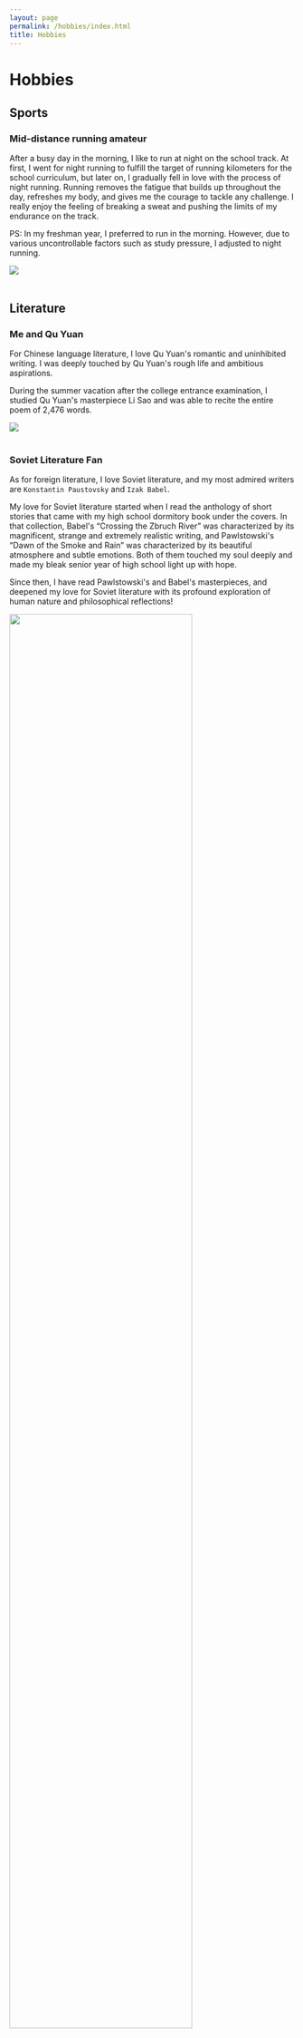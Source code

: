 ```yaml
---
layout: page
permalink: /hobbies/index.html
title: Hobbies
---
```


# Hobbies

## Sports 

### Mid-distance running amateur

After a busy day in the morning, I like to run at night on the school track. At first, I went for night running to fulfill the target of running kilometers for the school curriculum, but later on, I gradually fell in love with the process of night running. Running removes the fatigue that builds up throughout the day, refreshes my body, and gives me the courage to tackle any challenge. I really enjoy the feeling of breaking a sweat and pushing the limits of my endurance on the track.

PS: In my freshman year, I preferred to run in the morning. However, due to various uncontrollable factors such as study pressure, I adjusted to night running.

<div>
<img src="\images\hobbies\run.jpg">
</div>
<br>


## Literature

### Me and Qu Yuan ###

For Chinese language literature, I love Qu Yuan's romantic and uninhibited writing. I was deeply touched by Qu Yuan's rough life and ambitious aspirations.

During the summer vacation after the college entrance examination, I studied Qu Yuan's masterpiece Li Sao and was able to recite the entire poem of 2,476 words.

<div>
<img src="\images\hobbies\lisao.jpg">
</div>
<br>


### Soviet Literature Fan

As for foreign literature, I love Soviet literature, and my most admired writers are `Konstantin Paustovsky` and `Izak Babel`.

My love for Soviet literature started when I read the anthology of short stories that came with my high school dormitory book under the covers. In that collection, Babel's “Crossing the Zbruch River” was characterized by its magnificent, strange and extremely realistic writing, and Pawlstowski's “Dawn of the Smoke and Rain” was characterized by its beautiful atmosphere and subtle emotions. Both of them touched my soul deeply and made my bleak senior year of high school light up with hope.

Since then, I have read Pawlstowski's and Babel's masterpieces, and deepened my love for Soviet literature with its profound exploration of human nature and philosophical reflections!

<style>
.twice1 img {
  width: 80%;
}
</style>

<div class="twice1">
<img src="\images\hobbies\Paustovsky.jpg">
<img src="\images\hobbies\Babel.png">
</div>
<br>





## Music

### My personal songbook


My song list is a mix of two incompatible music genres:

<style>
.twice2 img {
  width: 50%;
}
</style>

<div class="twice2">
  <img src="/images/hobbies/lofi.jpg">
  <img src="/images/hobbies/Handcore.jpg">
</div>

The easy and simple lofi is the spice of my focused approach to learning tasks, adding a taste of life to the monotonous learning process.

The  powerful Handcore gets my adrenaline pumping on the run and helps me grit my teeth and push my ceiling.


### Arranging for Beginners

Out of my love for electronic music, I started arranging music, made a few demos with FL-Studio, and even had a couple of light singles released on music platforms 😋. I also purchased the then newest Arturia MiniLab 3, which was a bit of a crazy experience.

<div>
<img src="images/hobbies/minilab3.png">
</div>
<br>

